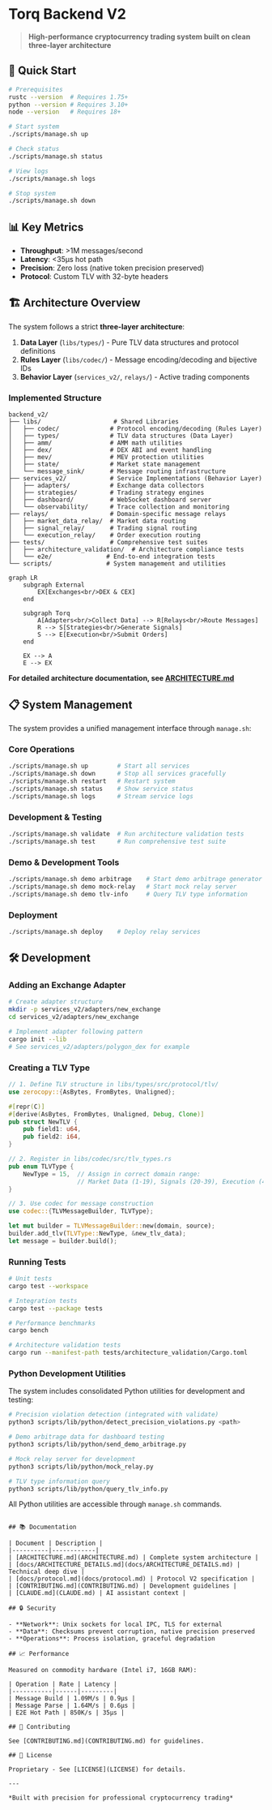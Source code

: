 # Torq Backend V2

> **High-performance cryptocurrency trading system built on clean three-layer architecture**

## 🚀 Quick Start

```bash
# Prerequisites
rustc --version  # Requires 1.75+
python --version # Requires 3.10+
node --version   # Requires 18+

# Start system
./scripts/manage.sh up

# Check status
./scripts/manage.sh status

# View logs
./scripts/manage.sh logs

# Stop system
./scripts/manage.sh down
```

## 📊 Key Metrics

- **Throughput**: >1M messages/second
- **Latency**: <35μs hot path
- **Precision**: Zero loss (native token precision preserved)
- **Protocol**: Custom TLV with 32-byte headers

## 🏗️ Architecture Overview

The system follows a strict **three-layer architecture**:

1. **Data Layer** (`libs/types/`) - Pure TLV data structures and protocol definitions
2. **Rules Layer** (`libs/codec/`) - Message encoding/decoding and bijective IDs  
3. **Behavior Layer** (`services_v2/`, `relays/`) - Active trading components

### Implemented Structure
```
backend_v2/
├── libs/                    # Shared Libraries
│   ├── codec/              # Protocol encoding/decoding (Rules Layer)
│   ├── types/              # TLV data structures (Data Layer)
│   ├── amm/                # AMM math utilities
│   ├── dex/                # DEX ABI and event handling
│   ├── mev/                # MEV protection utilities
│   ├── state/              # Market state management
│   └── message_sink/       # Message routing infrastructure
├── services_v2/            # Service Implementations (Behavior Layer)
│   ├── adapters/           # Exchange data collectors
│   ├── strategies/         # Trading strategy engines
│   ├── dashboard/          # WebSocket dashboard server
│   └── observability/      # Trace collection and monitoring
├── relays/                 # Domain-specific message relays
│   ├── market_data_relay/  # Market data routing
│   ├── signal_relay/       # Trading signal routing
│   └── execution_relay/    # Order execution routing
├── tests/                  # Comprehensive test suites
│   ├── architecture_validation/  # Architecture compliance tests
│   └── e2e/               # End-to-end integration tests
└── scripts/               # System management and utilities
```

```mermaid
graph LR
    subgraph External
        EX[Exchanges<br/>DEX & CEX]
    end
    
    subgraph Torq
        A[Adapters<br/>Collect Data] --> R[Relays<br/>Route Messages]
        R --> S[Strategies<br/>Generate Signals]
        S --> E[Execution<br/>Submit Orders]
    end
    
    EX --> A
    E --> EX
```

**For detailed architecture documentation, see [ARCHITECTURE.md](ARCHITECTURE.md)**

## 📋 System Management

The system provides a unified management interface through `manage.sh`:

### Core Operations
```bash
./scripts/manage.sh up        # Start all services
./scripts/manage.sh down      # Stop all services gracefully
./scripts/manage.sh restart   # Restart system
./scripts/manage.sh status    # Show service status
./scripts/manage.sh logs      # Stream service logs
```

### Development & Testing
```bash
./scripts/manage.sh validate  # Run architecture validation tests
./scripts/manage.sh test      # Run comprehensive test suite
```

### Demo & Development Tools
```bash
./scripts/manage.sh demo arbitrage    # Start demo arbitrage generator
./scripts/manage.sh demo mock-relay   # Start mock relay server
./scripts/manage.sh demo tlv-info     # Query TLV type information
```

### Deployment
```bash
./scripts/manage.sh deploy    # Deploy relay services
```

## 🛠️ Development

### Adding an Exchange Adapter
```bash
# Create adapter structure
mkdir -p services_v2/adapters/new_exchange
cd services_v2/adapters/new_exchange

# Implement adapter following pattern
cargo init --lib
# See services_v2/adapters/polygon_dex for example
```

### Creating a TLV Type
```rust
// 1. Define TLV structure in libs/types/src/protocol/tlv/
use zerocopy::{AsBytes, FromBytes, Unaligned};

#[repr(C)]
#[derive(AsBytes, FromBytes, Unaligned, Debug, Clone)]
pub struct NewTLV {
    pub field1: u64,
    pub field2: i64,
}

// 2. Register in libs/codec/src/tlv_types.rs
pub enum TLVType {
    NewType = 15,  // Assign in correct domain range:
                   // Market Data (1-19), Signals (20-39), Execution (40-79)
}

// 3. Use codec for message construction
use codec::{TLVMessageBuilder, TLVType};

let mut builder = TLVMessageBuilder::new(domain, source);
builder.add_tlv(TLVType::NewType, &new_tlv_data);
let message = builder.build();
```

### Running Tests
```bash
# Unit tests
cargo test --workspace

# Integration tests
cargo test --package tests

# Performance benchmarks
cargo bench

# Architecture validation tests
cargo run --manifest-path tests/architecture_validation/Cargo.toml
```

### Python Development Utilities

The system includes consolidated Python utilities for development and testing:

```bash
# Precision violation detection (integrated with validate)
python3 scripts/lib/python/detect_precision_violations.py <path>

# Demo arbitrage data for dashboard testing
python3 scripts/lib/python/send_demo_arbitrage.py

# Mock relay server for development
python3 scripts/lib/python/mock_relay.py

# TLV type information query
python3 scripts/lib/python/query_tlv_info.py
```

All Python utilities are accessible through `manage.sh` commands.
```

## 📚 Documentation

| Document | Description |
|----------|------------|
| [ARCHITECTURE.md](ARCHITECTURE.md) | Complete system architecture |
| [docs/ARCHITECTURE_DETAILS.md](docs/ARCHITECTURE_DETAILS.md) | Technical deep dive |
| [docs/protocol.md](docs/protocol.md) | Protocol V2 specification |
| [CONTRIBUTING.md](CONTRIBUTING.md) | Development guidelines |
| [CLAUDE.md](CLAUDE.md) | AI assistant context |

## 🔒 Security

- **Network**: Unix sockets for local IPC, TLS for external
- **Data**: Checksums prevent corruption, native precision preserved
- **Operations**: Process isolation, graceful degradation

## 📈 Performance

Measured on commodity hardware (Intel i7, 16GB RAM):

| Operation | Rate | Latency |
|-----------|------|---------|
| Message Build | 1.09M/s | 0.9μs |
| Message Parse | 1.64M/s | 0.6μs |
| E2E Hot Path | 850K/s | 35μs |

## 🤝 Contributing

See [CONTRIBUTING.md](CONTRIBUTING.md) for guidelines.

## 📄 License

Proprietary - See [LICENSE](LICENSE) for details.

---

*Built with precision for professional cryptocurrency trading*